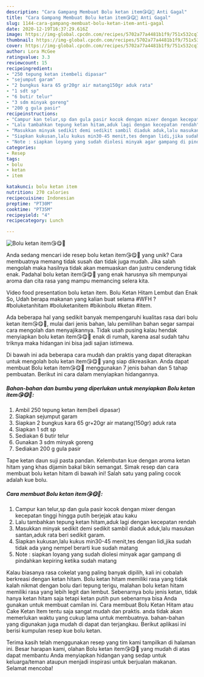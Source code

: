 ```yaml
---
description: "Cara Gampang Membuat Bolu ketan item😘😋👏 Anti Gagal"
title: "Cara Gampang Membuat Bolu ketan item😘😋👏 Anti Gagal"
slug: 1144-cara-gampang-membuat-bolu-ketan-item-anti-gagal
date: 2020-12-19T16:37:29.616Z
image: https://img-global.cpcdn.com/recipes/5702a77a4481b1f9/751x532cq70/bolu-ketan-item😘😋👏-foto-resep-utama.jpg
thumbnail: https://img-global.cpcdn.com/recipes/5702a77a4481b1f9/751x532cq70/bolu-ketan-item😘😋👏-foto-resep-utama.jpg
cover: https://img-global.cpcdn.com/recipes/5702a77a4481b1f9/751x532cq70/bolu-ketan-item😘😋👏-foto-resep-utama.jpg
author: Lora McGee
ratingvalue: 3.3
reviewcount: 15
recipeingredient:
- "250 tepung ketan itembeli dipasar"
- "sejumput garam"
- "2 bungkus kara 65 gr20gr air matang150gr aduk rata"
- "1 sdt sp"
- "6 butir telur"
- "3 sdm minyak goreng"
- "200 g gula pasir"
recipeinstructions:
- "Campur kan telur,sp dan gula pasir kocok dengan mixer dengan kecepatan tinggi hingga putih berjejak atau kaku"
- "Lalu tambahkan tepung ketan hitam,aduk lagi dengan kecepatan rendah"
- "Masukkan minyak sedikit demi sedikit sambil diaduk aduk,lalu masukan santan,aduk rata beri sedikit garam."
- "Siapkan kukusan,lalu kukus min30-45 menit,tes dengan lidi,jika sudah tidak ada yang nempel berarti kue sudah matang"
- "Note : siapkan loyang yang sudah diolesi minyak agar gampang di pindahkan kepiring ketika sudah matang"
categories:
- Resep
tags:
- bolu
- ketan
- item

katakunci: bolu ketan item 
nutrition: 270 calories
recipecuisine: Indonesian
preptime: "PT30M"
cooktime: "PT35M"
recipeyield: "4"
recipecategory: Lunch

---
```



![Bolu ketan item😘😋👏](https://img-global.cpcdn.com/recipes/5702a77a4481b1f9/751x532cq70/bolu-ketan-item😘😋👏-foto-resep-utama.jpg)

Anda sedang mencari ide resep bolu ketan item😘😋👏 yang unik? Cara membuatnya memang tidak susah dan tidak juga mudah. Jika salah mengolah maka hasilnya tidak akan memuaskan dan justru cenderung tidak enak. Padahal bolu ketan item😘😋👏 yang enak harusnya sih mempunyai aroma dan cita rasa yang mampu memancing selera kita.

Video food presentation bolu ketan item. Bolu Ketan Hitam Lembut dan Enak So, Udah berapa makanan yang kalian buat selama #WFH ? #boluketanhitam #boluketanitem #bikinbolu #ketan #item.

Ada beberapa hal yang sedikit banyak mempengaruhi kualitas rasa dari bolu ketan item😘😋👏, mulai dari jenis bahan, lalu pemilihan bahan segar sampai cara mengolah dan menyajikannya. Tidak usah pusing kalau hendak menyiapkan bolu ketan item😘😋👏 enak di rumah, karena asal sudah tahu triknya maka hidangan ini bisa jadi sajian istimewa.


Di bawah ini ada beberapa cara mudah dan praktis yang dapat diterapkan untuk mengolah bolu ketan item😘😋👏 yang siap dikreasikan. Anda dapat membuat Bolu ketan item😘😋👏 menggunakan 7 jenis bahan dan 5 tahap pembuatan. Berikut ini cara dalam menyiapkan hidangannya.

<!--inarticleads1-->

##### Bahan-bahan dan bumbu yang diperlukan untuk menyiapkan Bolu ketan item😘😋👏:

1. Ambil 250 tepung ketan item(beli dipasar)
1. Siapkan sejumput garam
1. Siapkan 2 bungkus kara 65 gr+20gr air matang(150gr) aduk rata
1. Siapkan 1 sdt sp
1. Sediakan 6 butir telur
1. Gunakan 3 sdm minyak goreng
1. Sediakan 200 g gula pasir


Tape ketan daun suji pasta pandan. Kelembutan kue dengan aroma ketan hitam yang khas dijamin bakal bikin semangat. Simak resep dan cara membuat bolu ketan hitam di bawah ini! Salah satu yang paling cocok adalah kue bolu. 

<!--inarticleads2-->

##### Cara membuat Bolu ketan item😘😋👏:

1. Campur kan telur,sp dan gula pasir kocok dengan mixer dengan kecepatan tinggi hingga putih berjejak atau kaku
1. Lalu tambahkan tepung ketan hitam,aduk lagi dengan kecepatan rendah
1. Masukkan minyak sedikit demi sedikit sambil diaduk aduk,lalu masukan santan,aduk rata beri sedikit garam.
1. Siapkan kukusan,lalu kukus min30-45 menit,tes dengan lidi,jika sudah tidak ada yang nempel berarti kue sudah matang
1. Note : siapkan loyang yang sudah diolesi minyak agar gampang di pindahkan kepiring ketika sudah matang


Kalau biasanya rasa cokelat yang paling banyak dipilih, kali ini cobalah berkreasi dengan ketan hitam. Bolu ketan hitam memiliki rasa yang tidak kalah nikmat dengan bolu dari tepung terigu, malahan bolu ketan hitam memiliki rasa yang lebih legit dan lembut. Sebenarnya bolu jenis ketan, tidak hanya ketan hitam saja tetapi ketan putih pun sebenarnya bisa Anda gunakan untuk membuat camilan ini. Cara membuat Bolu Ketan Hitam atau Cake Ketan Item tentu saja sangat mudah dan praktis. anda tidak akan memerlukan waktu yang cukup lama untuk membuatnya. bahan-bahan yang digunakan juga mudah di dapat dan terjangkau. Berikut aplikasi ini berisi kumpulan resep kue bolu ketan. 

Terima kasih telah menggunakan resep yang tim kami tampilkan di halaman ini. Besar harapan kami, olahan Bolu ketan item😘😋👏 yang mudah di atas dapat membantu Anda menyiapkan hidangan yang sedap untuk keluarga/teman ataupun menjadi inspirasi untuk berjualan makanan. Selamat mencoba!
